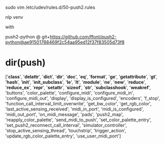 sudo vim /etc/udev/rules.d/50-push2.rules

nlp venv

with

push2-python @ git+https://github.com/ffont/push2-python@ae91501788469f2c54aa95ed12f37f83505d73f8



# dir(push)

['__class__', '__delattr__', '__dict__', '__dir__', '__doc__', '__eq__', '__format__', '__ge__', '__getattribute__', '__gt__', '__hash__', '__init__', '__init_subclass__', '__le__', '__lt__', '__module__', '__ne__', '__new__', '__reduce__', '__reduce_ex__', '__repr__', '__setattr__', '__sizeof__', '__str__', '__subclasshook__', '__weakref__', 'buttons', 'color_palette', 'configure_midi', 'configure_midi_in', 'configure_midi_out', 'display', 'display_is_configured', 'encoders', 'f_stop', 'function_call_interval_limit_overwrite', 'get_bw_color', 'get_rgb_color', 'last_active_sensing_received', 'midi_in_port', 'midi_is_configured', 'midi_out_port', 'on_midi_message', 'pads', 'push2_map', 'reapply_color_palette', 'send_midi_to_push', 'set_color_palette_entry', 'set_push2_reconnect_call_interval', 'simulator_controller', 'stop_active_sensing_thread', 'touchstrip', 'trigger_action', 'update_rgb_color_palette_entry', 'use_user_midi_port']



